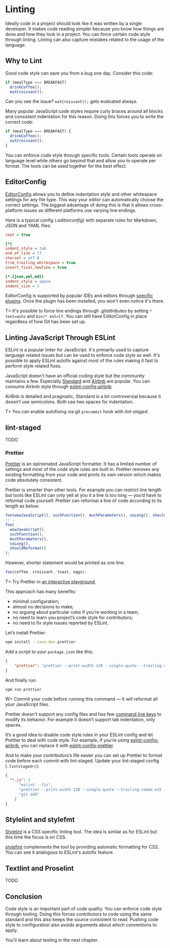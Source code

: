 # Linting

Ideally code in a project should look like it was written by a single developer. It makes code reading simpler because you know how things are done and how they look in a project. You can force certain code style through linting. Linting can also capture mistakes related to the usage of the language.

## Why to Lint

Good code style can save you from a bug one day. Consider this code:

```js
if (mealType === BREAKFAST)
  drinkCoffee();
  eatCroissant();
```

Can you see the issue? `eatCroissant();` gets evaluated always.

Many popular JavaScript code styles require curly braces around all blocks and consistent indentation for this reason. Doing this forces you to write the correct code:

```js
if (mealType === BREAKFAST) {
  drinkCoffee();
  eatCroissant();
}
```

You can enforce code style through specific tools. Certain tools operate on language level while others go beyond that and allow you to operate per format. The tools can be used together for the best effect.

## EditorConfig

[EditorConfig](http://editorconfig.org/) allows you to define indentation style and other whitespace settings for any file type. This way your editor can automatically choose the correct settings. The biggest advantage of doing this is that it allows cross-platform issues as different platforms use varying line endings.

Here is a typical config (*.editorconfig*) with separate rules for Markdown, JSON and YAML files:

```ini
root = true

[*]
indent_style = tab
end_of_line = lf
charset = utf-8
trim_trailing_whitespace = true
insert_final_newline = true

[*.{json,yml,md}]
indent_style = space
indent_size = 2
```

EditorConfig is supported by popular IDEs and editors through [specific plugins](http://editorconfig.org/#download). Once the plugin has been installed, you won't even notice it's there.

T> It's possible to force line endings through *.gitattributes* by setting `* text=auto` and `bin/* eol=lf`. You can still have EditorConfig in place regardless of how Git has been set up.

## Linting JavaScript Through ESLint

ESLint is a popular linter for JavaScript. It's primarily used to capture language related issues but can be used to enforce code style as well. It's possible to apply ESLint autofix against most of the rules making it fast to perform style related fixes.

JavaScript doesn't have an official coding style but the community maintains a few. Especially [Standard](http://standardjs.com/) and [Airbnb](https://github.com/airbnb/javascript) are popular. You can consume Airbnb style through [eslint-config-airbnb](https://www.npmjs.com/package/eslint-config-airbnb).

AirBnb is detailed and pragmatic, Standard is a bit controversial because it doesn’t use semicolons. Both use two spaces for indentation.

T> You can enable autofixing via git `precommit` hook with *lint-staged*.

## lint-staged

TODO

### Prettier

[Prettier](https://github.com/prettier/prettier) is an opinionated JavaScript formatter. It has a limited number of settings and most of the code style rules are built in. Prettier removes any existing formatting from your code and prints its own version which makes code absolutely consistent.

Prettier is smarter than other tools. For example you can restrict line length but tools like ESLint can only yell at you it a line is too long — you’d have to reformat code yourself. Prettier can reformat a line of code according to its length as below:

```js
foo(wowJavaScript(), suchFunction(), muchParameters(), soLong(), shouldReformat());
// →
foo(
  wowJavaScript(),
  suchFunction(),
  muchParameters(),
  soLong(),
  shouldReformat()
);
```

However, shorter statement would be printed as one line:

```js
foo(coffee, croissant, toast, eggs);
```

T> Try Prettier in [an interactive playground](https://prettier.github.io/prettier/).

This approach has many benefits:

* minimal configuration;
* almost no decisions to make;
* no arguing about particular rules if you’re working in a team;
* no need to learn you project’s code style for contributors;
* no need to fix style issues reported by ESLint.

Let’s install Prettier:

```bash
npm install --save-dev prettier
```

Add a script to your `package.json` like this:

```json
{
    "prettier": "prettier --print-width 120 --single-quote --trailing-comma es5 --write 'src/**/*.js'"
}
```

And finally run:

```bash
npm run prettier
```

W> Commit your code before running this command — it will reformat all your JavaScript files.

Prettier doesn’t support any config files and has few [command line keys](https://github.com/prettier/prettier#api) to modify its behavior. For example it doesn’t support tab indentation, only spaces.

It’s a good idea to disable code style rules in your ESLint config and let Prettier to deal with code style. For example, if you’re using [eslint-config-airbnb](https://www.npmjs.com/package/eslint-config-airbnb), you can replace it with [eslint-config-prettier](https://www.npmjs.com/package/eslint-config-prettier).

And to make your contributors’s life easier you can set up Prettier to format code before each commit with lint-staged. Update your lint-staged config (`.lintstagedrc`):

```json
{
  "*.js": [
      "eslint --fix",
      "prettier --print-width 120 --single-quote --trailing-comma es5 --write",
      "git add"
    ]
}
```

## Stylelint and stylefmt

[Stylelint](https://www.npmjs.com/package/stylelint) is a CSS specific linting tool. The idea is similar as for ESLint but this time the focus is on CSS.

[stylefmt](https://www.npmjs.com/package/stylefmt) complements the tool by providing automatic formatting for CSS. You can see it analogous to ESLint's autofix feature.

## Textlint and Proselint

TODO

## Conclusion

Code style is an important part of code quality. You can enforce code style through tooling. Doing this forces contributors to code using the same standard and this also keeps the source consistent to read. Pushing code style to configuration also avoids arguments about which conventions to apply.

You'll learn about testing in the next chapter.
